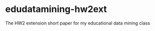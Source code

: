 edudatamining-hw2ext
====================

The HW2 extension short paper for my educational data mining class
